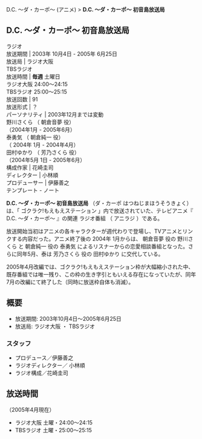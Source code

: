 D.C. 〜ダ・カーポ〜 (アニメ)  > **D.C. 〜ダ・カーポ〜 初音島放送局**

D.C. 〜ダ・カーポ〜 初音島放送局  
---  
ラジオ  
放送期間  |  2003年  10月4日  \-  2005年  6月25日   
放送局  |  ラジオ大阪    
TBSラジオ  
放送時間  |  **毎週** 土曜日   
ラジオ大阪 24:00〜24:15  
TBSラジオ 25:00〜25:15  
放送回数  |  91   
放送形式  |  ？   
パーソナリティ  |  2003年12月までは変動   
野川さくら  （  朝倉音夢  役）  
（2004年1月 - 2005年6月）  
泰勇気  （  朝倉純一  役）  
（  2004年  1月 - 2004年4月）  
田村ゆかり  （  芳乃さくら  役）  
（2004年5月 1日 - 2005年6月）  
構成作家  |  花崎圭司   
ディレクター  |  小林順   
プロデューサー  |  伊藤善之   
テンプレート  \-  ノート  
  
**D.C. 〜ダ・カーポ〜 初音島放送局** （ダ・カーポ はつねじまほうそうきょく）は、「  ゴクラク!もえもえステーション
」内で放送されていた、テレビアニメ『  D.C. 〜ダ・カーポ〜  』の関連  ラジオ番組  （  アニラジ  ）である。

放送開始当初はアニメの各キャラクターが週代わりで登場し、TVアニメとリンクする内容だった。アニメ終了後の  2004年  1月からは、  朝倉音夢  役の
野川さくら  と  朝倉純一  役の  泰勇気  によるリスナーからの恋愛相談番組となった。さらに同年5月、泰は  芳乃さくら  役の  田村ゆかり
に交代している。

2005年4月改編では、ゴクラク!もえもえステーション枠が大幅縮小された中、既存番組では唯一残り、この枠の生き字引ともいえる存在になっていたが、同年7月の改編にて終了した（同時に放送枠自体も消滅）。

##  概要  

  * 放送期間: 2003年10月4日〜2005年6月25日 
  * 放送局:  ラジオ大阪  ・  TBSラジオ 

###  スタッフ  

  * プロデュース／伊藤善之 
  * ラジオディレクター／  小林順 
  * ラジオ構成／花崎圭司 

##  放送時間  

（2005年4月現在）

  * ラジオ大阪 土曜・24:00〜24:15 
  * TBSラジオ 土曜・25:00〜25:15 


